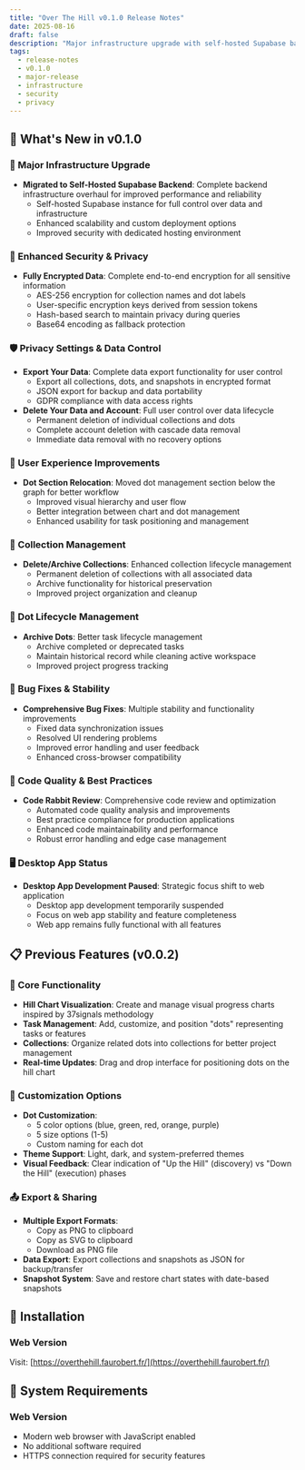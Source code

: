 ```yaml
---
title: "Over The Hill v0.1.0 Release Notes"
date: 2025-08-16
draft: false
description: "Major infrastructure upgrade with self-hosted Supabase backend, enhanced security with full encryption, improved privacy controls, and comprehensive bug fixes"
tags:
  - release-notes
  - v0.1.0
  - major-release
  - infrastructure
  - security
  - privacy
---
```


## 🎉 What's New in v0.1.0

### 🚀 Major Infrastructure Upgrade
- **Migrated to Self-Hosted Supabase Backend**: Complete backend infrastructure overhaul for improved performance and reliability
  - Self-hosted Supabase instance for full control over data and infrastructure
  - Enhanced scalability and custom deployment options
  - Improved security with dedicated hosting environment

### 🔐 Enhanced Security & Privacy
- **Fully Encrypted Data**: Complete end-to-end encryption for all sensitive information
  - AES-256 encryption for collection names and dot labels
  - User-specific encryption keys derived from session tokens
  - Hash-based search to maintain privacy during queries
  - Base64 encoding as fallback protection

### 🛡️ Privacy Settings & Data Control
- **Export Your Data**: Complete data export functionality for user control
  - Export all collections, dots, and snapshots in encrypted format
  - JSON export for backup and data portability
  - GDPR compliance with data access rights
- **Delete Your Data and Account**: Full user control over data lifecycle
  - Permanent deletion of individual collections and dots
  - Complete account deletion with cascade data removal
  - Immediate data removal with no recovery options

### 🎯 User Experience Improvements
- **Dot Section Relocation**: Moved dot management section below the graph for better workflow
  - Improved visual hierarchy and user flow
  - Better integration between chart and dot management
  - Enhanced usability for task positioning and management

### 📁 Collection Management
- **Delete/Archive Collections**: Enhanced collection lifecycle management
  - Permanent deletion of collections with all associated data
  - Archive functionality for historical preservation
  - Improved project organization and cleanup

### 🔄 Dot Lifecycle Management
- **Archive Dots**: Better task lifecycle management
  - Archive completed or deprecated tasks
  - Maintain historical record while cleaning active workspace
  - Improved project progress tracking

### 🐛 Bug Fixes & Stability
- **Comprehensive Bug Fixes**: Multiple stability and functionality improvements
  - Fixed data synchronization issues
  - Resolved UI rendering problems
  - Improved error handling and user feedback
  - Enhanced cross-browser compatibility

### 🧹 Code Quality & Best Practices
- **Code Rabbit Review**: Comprehensive code review and optimization
  - Automated code quality analysis and improvements
  - Best practice compliance for production applications
  - Enhanced code maintainability and performance
  - Robust error handling and edge case management

### 🖥️ Desktop App Status
- **Desktop App Development Paused**: Strategic focus shift to web application
  - Desktop app development temporarily suspended
  - Focus on web app stability and feature completeness
  - Web app remains fully functional with all features

## 📋 Previous Features (v0.0.2)

### 🎯 Core Functionality
- **Hill Chart Visualization**: Create and manage visual progress charts inspired by 37signals methodology
- **Task Management**: Add, customize, and position "dots" representing tasks or features
- **Collections**: Organize related dots into collections for better project management
- **Real-time Updates**: Drag and drop interface for positioning dots on the hill chart

### 🎨 Customization Options
- **Dot Customization**: 
  - 5 color options (blue, green, red, orange, purple)
  - 5 size options (1-5)
  - Custom naming for each dot
- **Theme Support**: Light, dark, and system-preferred themes
- **Visual Feedback**: Clear indication of "Up the Hill" (discovery) vs "Down the Hill" (execution) phases

### 📤 Export & Sharing
- **Multiple Export Formats**:
  - Copy as PNG to clipboard
  - Copy as SVG to clipboard
  - Download as PNG file
- **Data Export**: Export collections and snapshots as JSON for backup/transfer
- **Snapshot System**: Save and restore chart states with date-based snapshots

## 🚀 Installation

### Web Version
Visit: [https://overthehill.faurobert.fr/](https://overthehill.faurobert.fr/)

## 🔧 System Requirements

### Web Version
- Modern web browser with JavaScript enabled
- No additional software required
- HTTPS connection required for security features 
